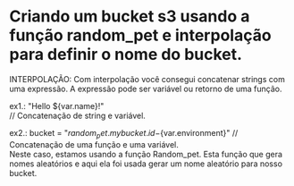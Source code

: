 # Criando um bucket s3 usando a função random_pet e interpolação para definir o nome do bucket.

INTERPOLAÇÃO:  Com interpolação você consegui concatenar strings com uma expressão.  A expressão pode ser variável ou retorno de uma função.

ex1.: "Hello ${var.name}!"  
// Concatenação de string e variável.
  
ex2.: bucket = "${random_pet.mybucket.id}-${var.environment}"  // Concatenação de uma função e uma variável.  
Neste caso, estamos usando a função Random_pet. Esta função que gera nomes aleatórios e aqui ela foi usada gerar um nome aleatório para nosso bucket.

